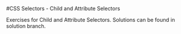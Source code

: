 #CSS Selectors - Child and Attribute Selectors

Exercises for Child and Attribute Selectors. Solutions can be found in solution branch.